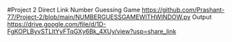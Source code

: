 #Project 2 
Direct Link 
Number Guessing Game https://github.com/Prashant-77/Project-2/blob/main/NUMBERGUESSGAMEWITHWINDOW.py
Output https://drive.google.com/file/d/1D-FgKOPLByvSTLltYyFTqGXy6Bk_4XUy/view?usp=share_link
